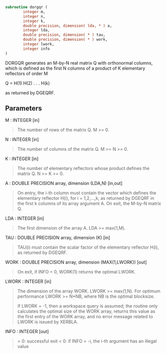 ```fortran
subroutine dorgqr (
        integer m,
        integer n,
        integer k,
        double precision, dimension( lda, * ) a,
        integer lda,
        double precision, dimension( * ) tau,
        double precision, dimension( * ) work,
        integer lwork,
        integer info
)
```

DORGQR generates an M-by-N real matrix Q with orthonormal columns,
which is defined as the first N columns of a product of K elementary
reflectors of order M

Q  =  H(1) H(2) . . . H(k)

as returned by DGEQRF.

## Parameters
M : INTEGER [in]
> The number of rows of the matrix Q. M >= 0.

N : INTEGER [in]
> The number of columns of the matrix Q. M >= N >= 0.

K : INTEGER [in]
> The number of elementary reflectors whose product defines the
> matrix Q. N >= K >= 0.

A : DOUBLE PRECISION array, dimension (LDA,N) [in,out]
> On entry, the i-th column must contain the vector which
> defines the elementary reflector H(i), for i = 1,2,...,k, as
> returned by DGEQRF in the first k columns of its array
> argument A.
> On exit, the M-by-N matrix Q.

LDA : INTEGER [in]
> The first dimension of the array A. LDA >= max(1,M).

TAU : DOUBLE PRECISION array, dimension (K) [in]
> TAU(i) must contain the scalar factor of the elementary
> reflector H(i), as returned by DGEQRF.

WORK : DOUBLE PRECISION array, dimension (MAX(1,LWORK)) [out]
> On exit, if INFO = 0, WORK(1) returns the optimal LWORK.

LWORK : INTEGER [in]
> The dimension of the array WORK. LWORK >= max(1,N).
> For optimum performance LWORK >= N\*NB, where NB is the
> optimal blocksize.
> 
> If LWORK = -1, then a workspace query is assumed; the routine
> only calculates the optimal size of the WORK array, returns
> this value as the first entry of the WORK array, and no error
> message related to LWORK is issued by XERBLA.

INFO : INTEGER [out]
> = 0:  successful exit
> < 0:  if INFO = -i, the i-th argument has an illegal value

